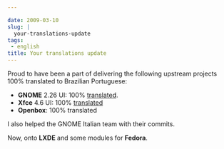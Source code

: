 ```yaml
---

date: 2009-03-10
slug: |
  your-translations-update
tags:
 - english
title: Your translations update
---
```


Proud to have been a part of delivering the following upstream projects
100% translated to Brazilian Portuguese:

-   **GNOME** 2.26 UI: 100%
    [translated](http://l10n.gnome.org/languages/pt_BR/gnome-2-26/ui/).
-   **Xfce** 4.6 UI: 100%
    [translated](http://i18n.xfce.org/stats/?lang=pt_BR&branch=xfce%2Ftrunk)
-   **Openbox**: 100% translated

I also helped the GNOME Italian team with their commits.

Now, onto **LXDE** and some modules for **Fedora**.
